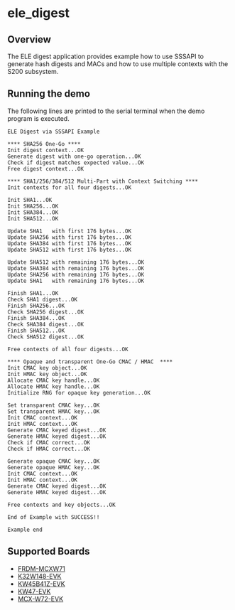 # ele_digest

## Overview
The ELE digest application provides example how to use SSSAPI to generate hash digests and MACs and how to use multiple contexts with the S200 subsystem.

## Running the demo
The following lines are printed to the serial terminal when the demo program is executed.
~~~~~~~~~~~~~~~~~~~~~~~~~~~~~~~~~~~~~~~~
ELE Digest via SSSAPI Example

**** SHA256 One-Go ****
Init digest context...OK
Generate digest with one-go operation...OK
Check if digest matches expected value...OK
Free digest context...OK

**** SHA1/256/384/512 Multi-Part with Context Switching ****
Init contexts for all four digests...OK

Init SHA1...OK
Init SHA256...OK
Init SHA384...OK
Init SHA512...OK

Update SHA1   with first 176 bytes...OK
Update SHA256 with first 176 bytes...OK
Update SHA384 with first 176 bytes...OK
Update SHA512 with first 176 bytes...OK

Update SHA512 with remaining 176 bytes...OK
Update SHA384 with remaining 176 bytes...OK
Update SHA256 with remaining 176 bytes...OK
Update SHA1   with remaining 176 bytes...OK

Finish SHA1...OK
Check SHA1 digest...OK
Finish SHA256...OK
Check SHA256 digest...OK
Finish SHA384...OK
Check SHA384 digest...OK
Finish SHA512...OK
Check SHA512 digest...OK

Free contexts of all four digests...OK

**** Opaque and transparent One-Go CMAC / HMAC  ****
Init CMAC key object...OK
Init HMAC key object...OK
Allocate CMAC key handle...OK
Allocate HMAC key handle...OK
Initialize RNG for opaque key generation...OK

Set transparent CMAC key...OK
Set transparent HMAC key...OK
Init CMAC context...OK
Init HMAC context...OK
Generate CMAC keyed digest...OK
Generate HMAC keyed digest...OK
Check if CMAC correct...OK
Check if HMAC correct...OK

Generate opaque CMAC key...OK
Generate opaque HMAC key...OK
Init CMAC context...OK
Init HMAC context...OK
Generate CMAC keyed digest...OK
Generate HMAC keyed digest...OK

Free contexts and key objects...OK

End of Example with SUCCESS!!

Example end
~~~~~~~~~~~~~~~~~~~~~~~~~~~~~~~~~~~~~~~~

## Supported Boards
- [FRDM-MCXW71](../../_boards/frdmmcxw71/secure-subsystem_examples/ele_digest/example_board_readme.md)
- [K32W148-EVK](../../_boards/k32w148evk/secure-subsystem_examples/ele_digest/example_board_readme.md)
- [KW45B41Z-EVK](../../_boards/kw45b41zevk/secure-subsystem_examples/ele_digest/example_board_readme.md)
- [KW47-EVK](../../_boards/kw47evk/secure-subsystem_examples/ele_digest/example_board_readme.md)
- [MCX-W72-EVK](../../_boards/mcxw72evk/secure-subsystem_examples/ele_digest/example_board_readme.md)
